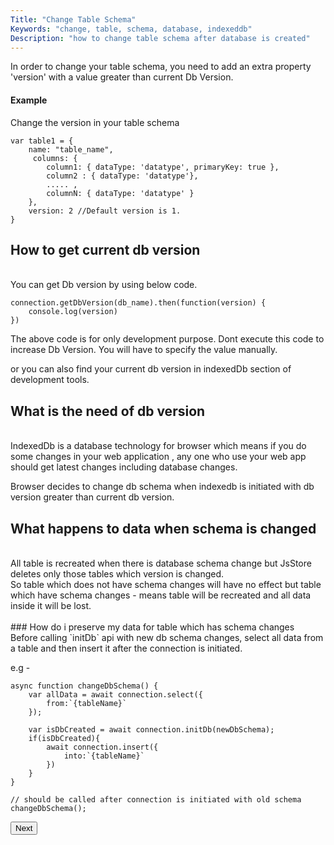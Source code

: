 ```yaml
---
Title: "Change Table Schema"
Keywords: "change, table, schema, database, indexeddb"
Description: "how to change table schema after database is created"
---
```


In order to change your table schema, you need to add an extra property 'version' with a value greater than current Db Version.

#### Example

Change the version in your table schema

```
var table1 = {
    name: "table_name",
     columns: {
        column1: { dataType: 'datatype', primaryKey: true },
        column2 : { dataType: 'datatype'},
        ..... ,
        columnN: { dataType: 'datatype' }
    },
    version: 2 //Default version is 1.
}
```

## How to get current db version
<br>
You can get Db version by using below code.

```
connection.getDbVersion(db_name).then(function(version) {
    console.log(version)
})
```

The above code is for only development purpose. Dont execute this code to increase Db Version. You will have to specify the value manually.

or you can also find your current db version in indexedDb section of development tools.

## What is the need of db version
<br>
IndexedDb is a database technology for browser which means if you do some changes in your web application , any one who use your web app should get latest changes including database changes. 

Browser decides to change db schema when indexedb is initiated with db version greater than current db version.

## What happens to data when schema is changed
<br>
All table is recreated when there is database schema change but JsStore deletes only those tables which version is changed. 

<div class="highlight">
So table which does not have schema changes will have no effect but table which have schema changes - means table will be recreated and all data inside it will be lost.
</div>
<br>
### How do i preserve my data for table which has schema changes
<br>
Before calling `initDb` api with new db schema changes, select all data from a table and then insert it after the connection is initiated.

e.g - 

```
async function changeDbSchema() {
    var allData = await connection.select({
        from:`{tableName}`
    });

    var isDbCreated = await connection.initDb(newDbSchema);
    if(isDbCreated){
        await connection.insert({
            into:`{tableName}`
        })
    }
}

// should be called after connection is initiated with old schema
changeDbSchema();

```


<p class="margin-top-40px center-align">
    <button class="btn info btnNext">Next</button>
</p>
